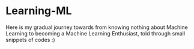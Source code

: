 # Learning-ML
Here is my gradual journey towards from knowing nothing about Machine Learning to becoming a Machine Learning Enthusiast, told through small snippets of codes :)
